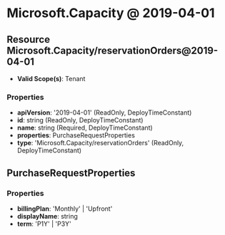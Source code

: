 # Microsoft.Capacity @ 2019-04-01

## Resource Microsoft.Capacity/reservationOrders@2019-04-01
* **Valid Scope(s)**: Tenant
### Properties
* **apiVersion**: '2019-04-01' (ReadOnly, DeployTimeConstant)
* **id**: string (ReadOnly, DeployTimeConstant)
* **name**: string (Required, DeployTimeConstant)
* **properties**: PurchaseRequestProperties
* **type**: 'Microsoft.Capacity/reservationOrders' (ReadOnly, DeployTimeConstant)

## PurchaseRequestProperties
### Properties
* **billingPlan**: 'Monthly' | 'Upfront'
* **displayName**: string
* **term**: 'P1Y' | 'P3Y'

